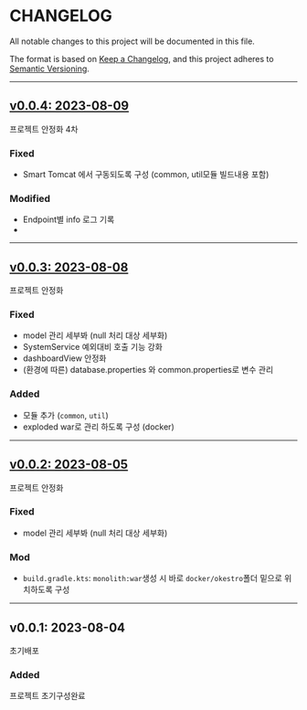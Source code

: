 # CHANGELOG

All notable changes to this project will be documented in this file.

The format is based on [Keep a Changelog](https://keepachangelog.com/en/1.0.0/),
and this project adheres to [Semantic Versioning](https://semver.org/spec/v2.0.0.html).

---

## [v0.0.4: 2023-08-09][v0.0.4]

프로젝트 안정화 4차

### Fixed

- Smart Tomcat 에서 구동되도록 구성 (common, util모듈 빌드내용 포함)

### Modified

- Endpoint별 info 로그 기록
- 
---

## [v0.0.3: 2023-08-08][v0.0.3]

프로젝트 안정화

### Fixed

- model 관리 세부봐 (null 처리 대상 세부화)
- SystemService 예외대비 호출 기능 강화
- dashboardView 안정화
- (환경에 따른) database.properties 와 common.properties로 변수 관리

### Added

- 모듈 추가 (`common`, `util`)
- exploded war로 관리 하도록 구성 (docker)
 
---

## [v0.0.2: 2023-08-05][v0.0.2]

프로젝트 안정화

### Fixed

- model 관리 세부봐 (null 처리 대상 세부화)


### Mod

- `build.gradle.kts`: `monolith:war`생성 시 바로 `docker/okestro`폴더 밑으로 위치하도록 구성

---

## v0.0.1: 2023-08-04

초기배포

### Added

프로젝트 초기구성완료

[v0.0.4]: https://github.com/ITJEONGBO/okestro-demo/compare/v0.0.3...v0.0.4
[v0.0.3]: https://github.com/ITJEONGBO/okestro-demo/compare/v0.0.2...v0.0.3
[v0.0.2]: https://github.com/ITJEONGBO/okestro-demo/compare/v0.0.1...v0.0.2
